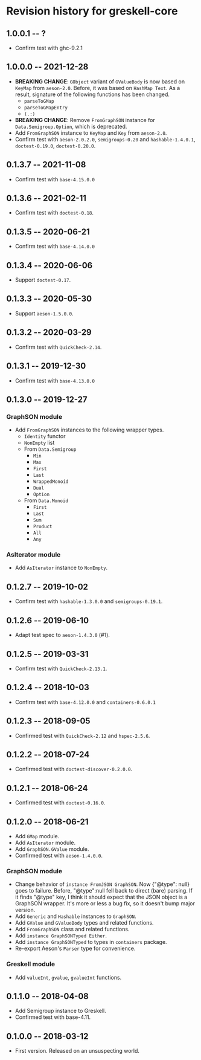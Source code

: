 # Revision history for greskell-core

## 1.0.0.1  -- ?

* Confirm test with ghc-9.2.1

## 1.0.0.0  -- 2021-12-28

* **BREAKING CHANGE**:  `GObject` variant of `GValueBody` is now based on `KeyMap` from `aeson-2.0`.
  Before, it was based on `HashMap Text`.
  As a result, signature of the following functions has been changed.
  * `parseToGMap`
  * `parseToGMapEntry`
  * `(.:)`
* **BREAKING CHANGE**: Remove `FromGraphSON` instance for `Data.Semigroup.Option`, which is deprecated.
* Add `FromGraphSON` instance to `KeyMap` and `Key` from `aeson-2.0`.
* Confirm test with `aeson-2.0.2.0`, `semigroups-0.20` and `hashable-1.4.0.1`, `doctest-0.19.0`, `doctest-0.20.0`.


## 0.1.3.7  -- 2021-11-08

* Confirm test with `base-4.15.0.0`

## 0.1.3.6  -- 2021-02-11

* Confirm test with `doctest-0.18`.

## 0.1.3.5  -- 2020-06-21

* Confirm test with `base-4.14.0.0`

## 0.1.3.4  -- 2020-06-06

* Support `doctest-0.17`.

## 0.1.3.3  -- 2020-05-30

* Support `aeson-1.5.0.0`.

## 0.1.3.2  -- 2020-03-29

* Confirm test with `QuickCheck-2.14`.

## 0.1.3.1  -- 2019-12-30

* Confirm test with `base-4.13.0.0`

## 0.1.3.0  -- 2019-12-27

### GraphSON module

* Add `FromGraphSON` instances to the following wrapper types.
    * `Identity` functor
    * `NonEmpty` list
    * From `Data.Semigroup`
        * `Min`
        * `Max`
        * `First`
        * `Last`
        * `WrappedMonoid`
        * `Dual`
        * `Option`
    * From `Data.Monoid`
        * `First`
        * `Last`
        * `Sum`
        * `Product`
        * `All`
        * `Any`

### AsIterator module

* Add `AsIterator` instance to `NonEmpty`.

## 0.1.2.7  -- 2019-10-02

* Confirm test with `hashable-1.3.0.0` and `semigroups-0.19.1`.

## 0.1.2.6  -- 2019-06-10

* Adapt test spec to `aeson-1.4.3.0` (#1).


## 0.1.2.5  -- 2019-03-31

* Confirm test with `QuickCheck-2.13.1`.

## 0.1.2.4  -- 2018-10-03

* Confirm test with `base-4.12.0.0` and `containers-0.6.0.1`


## 0.1.2.3  -- 2018-09-05

* Confirmed test with `QuickCheck-2.12` and `hspec-2.5.6`.


## 0.1.2.2  -- 2018-07-24

* Confirmed test with `doctest-discover-0.2.0.0`.


## 0.1.2.1  -- 2018-06-24

* Confirmed test with `doctest-0.16.0`.


## 0.1.2.0  -- 2018-06-21

* Add `GMap` module.
* Add `AsIterator` module.
* Add `GraphSON.GValue` module.
* Confirmed test with `aeson-1.4.0.0`.

### GraphSON module

* Change behavior of `instance FromJSON GraphSON`. Now {"@type": null}
  goes to failure. Before, "@type":null fell back to direct (bare)
  parsing. If it finds "@type" key, I think it should expect that the
  JSON object is a GraphSON wrapper. It's more or less a bug fix, so
  it doesn't bump major version.
* Add `Generic` and `Hashable` instances to `GraphSON`.
* Add `GValue` and `GValueBody` types and related functions.
* Add `FromGraphSON` class and related functions.
* Add `instance GraphSONTyped Either`.
* Add `instance GraphSONTyped` to types in `containers` package.
* Re-export Aeson's `Parser` type for convenience.

### Greskell module

* Add `valueInt`, `gvalue`, `gvalueInt` functions.


## 0.1.1.0  -- 2018-04-08

* Add Semigroup instance to Greskell.
* Confirmed test with base-4.11.


## 0.1.0.0  -- 2018-03-12

* First version. Released on an unsuspecting world.
